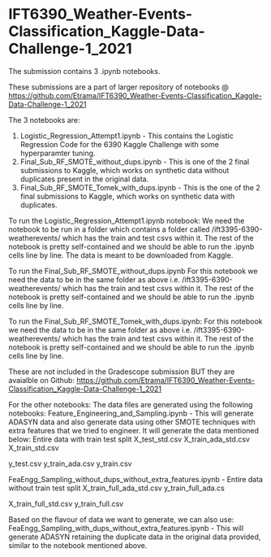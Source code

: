 # IFT6390_Weather-Events-Classification_Kaggle-Data-Challenge-1_2021
The submission contains 3 .ipynb notebooks.

These submissions are a part of larger repository of notebooks @ https://github.com/Etrama/IFT6390_Weather-Events-Classification_Kaggle-Data-Challenge-1_2021

The 3 notebooks are:
1. Logistic_Regression_Attempt1.ipynb - This contains the Logistic Regression Code for the 6390 Kaggle Challenge with some hyperparamter tuning.
2. Final_Sub_RF_SMOTE_without_dups.ipynb - This is one of the 2 final submissions to Kaggle, which works on synthetic data without duplicates present in the original data.
3. Final_Sub_RF_SMOTE_Tomek_with_dups.ipynb - This is the one of the 2 final submissions to Kaggle, which works on synthetic data with duplicates.

To run the Logistic_Regression_Attempt1.ipynb notebook:
We need the notebook to be run in a folder which contains a folder called /ift3395-6390-weatherevents/ which has the train and test csvs within it. The rest of the notebook is pretty self-contained and we should be able to run the .ipynb cells line by line. The data is meant to be downloaded from Kaggle.

To run the Final_Sub_RF_SMOTE_without_dups.ipynb
For this notebook we need the data to be in the same folder as above i.e. /ift3395-6390-weatherevents/ which has the train and test csvs within it. The rest of the notebook is pretty self-contained and we should be able to run the .ipynb cells line by line.

To run the Final_Sub_RF_SMOTE_Tomek_with_dups.ipynb:
For this notebook we need the data to be in the same folder as above i.e. /ift3395-6390-weatherevents/ which has the train and test csvs within it. The rest of the notebook is pretty self-contained and we should be able to run the .ipynb cells line by line.

These are not included in the Gradescope submission BUT they are avaialble on Github: https://github.com/Etrama/IFT6390_Weather-Events-Classification_Kaggle-Data-Challenge-1_2021

For the other notebooks:
The data files are generated using the following notebooks:
Feature_Engineering_and_Sampling.ipynb - This will generate ADASYN data and also generate data using other SMOTE techniques with extra features that we tried to engineer. It will generate the data mentioned below:
Entire data with train test split
X_test_std.csv
X_train_ada_std.csv
X_train_std.csv

y_test.csv
y_train_ada.csv
y_train.csv

FeaEngg_Sampling_without_dups_without_extra_features.ipynb - 
Entire data without train test split
X_train_full_ada_std.csv 
y_train_full_ada.cs

X_train_full_std.csv
y_train_full.csv



Based on the flavour of data we want to generate, we can also use:
FeaEngg_Sampling_with_dups_without_extra_features.ipynb - This will generate ADASYN retaining the duplicate data in the original data provided, similar to the notebook mentioned above.



